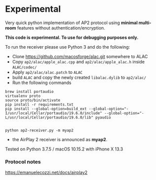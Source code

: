 # Experimental

Very quick python implementation of AP2 protocol using **minimal
multi-room** features without authentication/encryption.

**This code is experimental. To use for debugging purposes only.** 



To run the receiver please use Python 3 and do the following:

* Clone https://github.com/macosforge/alac.git somewhere to ALAC
* Copy `ap2/alac/apple_alac.cpp` and `ap2/alac/apple_alac.h` inside `ALAC/codec/` 
* Apply `ap2/alac/alac.patch` to `ALAC`
* build `ALAC` and copy the newly created `libalac.dylib` to `ap2/alac/`
* Run the following commands

```
brew install portaudio
virtualenv proto
source proto/bin/activate
pip install -r requirements.txt
pip install --global-option=build_ext --global-option="-I/usr/local/Cellar/portaudio/19.6.0/include" --global-option="-L/usr/local/Cellar/portaudio/19.6.0/lib" pyaudio


python ap2-receiver.py -m myap2
```

* the AirPlay 2 receiver is announced as **myap2**.

Tested on Python 3.7.5 / macOS 10.15.2 with iPhone X 13.3

### Protocol notes

https://emanuelecozzi.net/docs/airplay2

